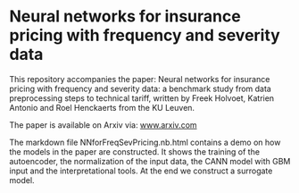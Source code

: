 # Neural networks for insurance pricing with frequency and severity data

This repository accompanies the paper: Neural networks for insurance pricing with frequency and severity data: a benchmark study from data preprocessing steps to technical tariff, written by Freek Holvoet, Katrien Antonio and Roel Henckaerts from the KU Leuven.

The paper is available on Arxiv via: www.arxiv.com

The markdown file NNforFreqSevPricing.nb.html contains a demo on how the models in the paper are constructed. It shows the training of the autoencoder, the normalization of the input data, the CANN model with GBM input and the interpretational tools. At the end we construct a surrogate model. 
